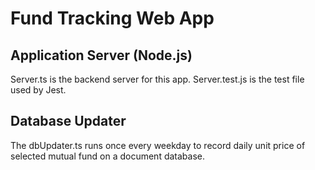 
# Fund Tracking Web App

## Application Server (Node.js)

Server.ts is the backend server for this app. Server.test.js is the test file used by Jest.

## Database Updater

The dbUpdater.ts runs once every weekday to record daily unit price of selected mutual fund on a document database.
